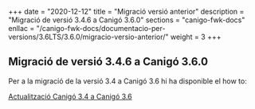 +++
date        = "2020-12-12"
title       = "Migració versió anterior"
description = "Migració de versió 3.4.6 a Canigó 3.6.0"
sections    = "canigo-fwk-docs"
enllac		= "/canigo-fwk-docs/documentacio-per-versions/3.6LTS/3.6.0/migracio-versio-anterior/"
weight		= 3
+++

## Migració de versió 3.4.6 a Canigó 3.6.0

Per a la migració de la versió 3.4 a Canigó 3.6 hi ha disponible el how to:

[Actualització Canigó 3.4 a Canigó 3.6](/howtos/2021-10-Howto-Actualitzacio_Canigo3_4_Canigo3_6/)